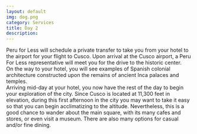 ```yaml
---
layout: default
img: dog.png
category: Services
title: Day 2
description: 
---
```

  Peru for Less will schedule a private transfer to take you from your hotel to the airport for your flight to Cusco.
Upon arrival at the Cusco airport, a Peru For Less representative will meet you for the drive to the historic center. 
<br>
On the way to your hotel, you will see examples of Spanish colonial architecture constructed upon the remains of ancient Inca palaces and temples.
<br>
Arriving mid-day at your hotel, you now have the rest of the day to begin your exploration of the city. Since Cusco is located at 11,300 feet in elevation, during this first afternoon in the city you may want to take it easy so that you can begin acclimatizing to the altitude. Nevertheless, this is a good chance to wander about the main square, with its many cafes and stores, or even visit a museum. There are also many options for casual and/or fine dining.
